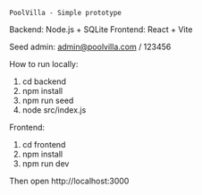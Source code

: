     PoolVilla - Simple prototype

Backend: Node.js + SQLite
Frontend: React + Vite

Seed admin: admin@poolvilla.com / 123456

How to run locally:
1. cd backend
2. npm install
3. npm run seed
4. node src/index.js

Frontend:
1. cd frontend
2. npm install
3. npm run dev

Then open http://localhost:3000
